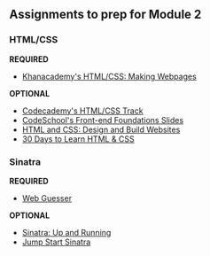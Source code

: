 ## Assignments to prep for Module 2

### HTML/CSS

**REQUIRED**

* [Khanacademy's HTML/CSS: Making Webpages](https://www.khanacademy.org/computing/computer-programming/html-css)

**OPTIONAL**
* [Codecademy's HTML/CSS Track](http://www.codecademy.com/en/tracks/web)
* [CodeSchool's Front-end Foundations Slides](http://courseware.codeschool.com/front-end-foundations/Front-end-Foundations.pdf)
* [HTML and CSS: Design and Build Websites](http://www.amazon.com/HTML-CSS-Design-Build-Websites/dp/1118008189)
* [30 Days to Learn HTML & CSS](http://webdesign.tutsplus.com/courses/30-days-to-learn-html-css)

### Sinatra

**REQUIRED**

* [Web Guesser](http://tutorials.jumpstartlab.com/projects/web_guesser.html)

**OPTIONAL**

* [Sinatra: Up and Running](http://www.amazon.com/Sinatra-Up-Running-Alan-Harris/dp/1449304230/ref=sr_1_2?ie=UTF8&qid=1422133158&sr=8-2&keywords=sinatra+application)
* [Jump Start Sinatra](http://www.amazon.com/Jump-Start-Sinatra-Darren-Jones/dp/0987332147/ref=sr_1_1?ie=UTF8&qid=1422133181&sr=8-1&keywords=jumpstart+sinatra)
